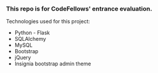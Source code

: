 <h3>This repo is for CodeFellows' entrance evaluation.</h3>
<p>Technologies used for this project:</p>
<ul>
  <li>Python - Flask</li>
  <li>SQLAlchemy</li>
  <li>MySQL</li>
  <li>Bootstrap</li>
  <li>jQuery</li>
  <li>Insignia bootstrap admin theme</li>
</ul>
